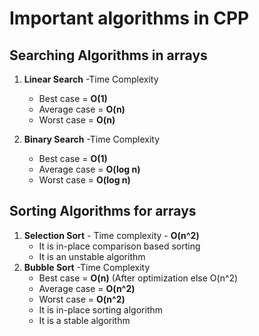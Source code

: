 # Important algorithms in CPP

## Searching Algorithms in arrays
1. **Linear Search**
    -Time Complexity
     - Best case = **O(1)**
     - Average case = **O(n)**
     - Worst case = **O(n)**
   
2. **Binary Search**
    -Time Complexity
     - Best case = **O(1)**
     - Average case = **O(log n)**
     - Worst case = **O(log n)**

## Sorting Algorithms for arrays
1. **Selection Sort** - Time complexity - **O(n^2)**
    - It is in-place comparison based sorting
    - It is an unstable algorithm
2. **Bubble Sort**
    -Time Complexity
     - Best case = **O(n)** (After optimization else O(n^2)
     - Average case = **O(n^2)**
     - Worst case = **O(n^2)**
    - It is in-place sorting algorithm
    - It is a stable algorithm
